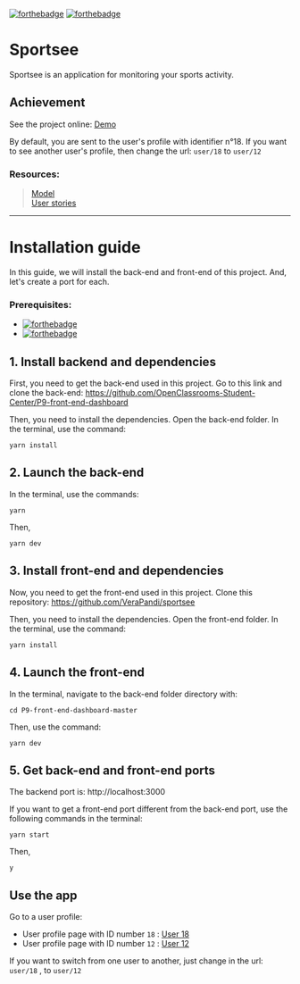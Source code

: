 [![forthebadge](https://img.shields.io/badge/Made%20with-Create%20React%20App-%2361dafb)](https://reactjs.org/docs/create-a-new-react-app.html) [![forthebadge](https://img.shields.io/badge/Use-Recharts-%2322b5bf)](https://recharts.org/en-US/)

# Sportsee

Sportsee is an application for monitoring your sports activity.

## Achievement

See the project online: [Demo](https://verapandi.github.io/sportsee/user/18)

By default, you are sent to the user's profile with identifier n°18. If you want to see another user's profile, then change the url: `user/18` to `user/12`

### Resources:

> [Model](https://www.figma.com/file/BMomGVZqLZb811mDMShpLu/UI-design-Sportify-FR?node-id=0%3A1)  
> [User stories](https://www.notion.so/Tableau-de-bord-SportSee-6686aa4b5f44417881a4884c9af5669e)

---

# Installation guide

In this guide, we will install the back-end and front-end of this project. And, let's create a port for each.

### Prerequisites:

-  [![forthebadge](https://img.shields.io/badge/NodeJS-version%2012.18-%23026e00)](https://nodejs.org/en/)
-  [![forthebadge](https://img.shields.io/badge/-Yarn-%232188b6)](https://yarnpkg.com/getting-started/usage)

## 1. Install backend and dependencies

First, you need to get the back-end used in this project.
Go to this link and clone the back-end: https://github.com/OpenClassrooms-Student-Center/P9-front-end-dashboard

Then, you need to install the dependencies.
Open the back-end folder. In the terminal, use the command:

```
yarn install
```

## 2. Launch the back-end

In the terminal, use the commands:

```
yarn
```

Then,

```
yarn dev
```

## 3. Install front-end and dependencies

Now, you need to get the front-end used in this project.
Clone this repository: https://github.com/VeraPandi/sportsee

Then, you need to install the dependencies.
Open the front-end folder. In the terminal, use the command:

```
yarn install
```

## 4. Launch the front-end

In the terminal, navigate to the back-end folder directory with:

```
cd P9-front-end-dashboard-master
```

Then, use the command:

```
yarn dev
```

## 5. Get back-end and front-end ports

The backend port is: http://localhost:3000

If you want to get a front-end port different from the back-end port, use the following commands in the terminal:

```
yarn start
```

Then,

```
y
```

## Use the app

Go to a user profile:

-  User profile page with ID number `18` : [User 18](http://localhost:3001/sportsee/user/18)
-  User profile page with ID number `12` : [User 12](http://localhost:3001/sportsee/user/12)

If you want to switch from one user to another, just change in the url: `user/18` , to `user/12`
